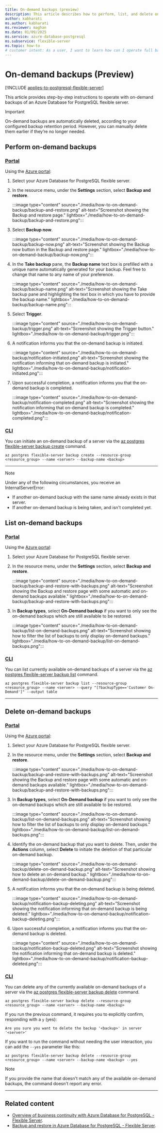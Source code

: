 ```yaml
---
title: On-demand backups (preview)
description: This article describes how to perform, list, and delete on-demand backups of an Azure Database for PostgreSQL flexible server.
author: kabharati
ms.author: kabharati
ms.reviewer: maghan
ms.date: 01/09/2025
ms.service: azure-database-postgresql
ms.subservice: flexible-server
ms.topic: how-to
# customer intent: As a user, I want to learn how can I operate full backups of my Azure Database for PostgreSQL flexible, including how to perform a backup, how to list, and how to delete existing backups.
---
```


# On-demand backups (Preview)

[!INCLUDE [applies-to-postgresql-flexible-server](~/reusable-content/ce-skilling/azure/includes/postgresql/includes/applies-to-postgresql-flexible-server.md)]

This article provides step-by-step instructions to operate with on-demand backups of an Azure Database for PostgreSQL flexible server.

> [!IMPORTANT]
> On-demand backups are automatically deleted, according to your configured backup retention period. However, you can manually delete them earlier if they’re no longer needed.

## Perform on-demand backups

### [Portal](#tab/portal-perform-on-demand-backups)

Using the [Azure portal](https://portal.azure.com/):

1. Select your Azure Database for PostgreSQL flexible server.

2. In the resource menu, under the **Settings** section, select **Backup and restore**.

    :::image type="content" source="./media/how-to-on-demand-backup/backup-and-restore.png" alt-text="Screenshot showing the Backup and restore page." lightbox="./media/how-to-on-demand-backup/backup-and-restore.png":::

3. Select **Backup now**.

    :::image type="content" source="./media/how-to-on-demand-backup/backup-now.png" alt-text="Screenshot showing the Backup now button in the Backup and restore page." lightbox="./media/how-to-on-demand-backup/backup-now.png":::

4.  In the **Take backup** pane, the **Backup name** text box is prefilled with a unique name automatically generated for your backup. Feel free to change that name to any name of your preference.

    :::image type="content" source="./media/how-to-on-demand-backup/backup-name.png" alt-text="Screenshot showing the Take backup pane and highlighting the text box in which you have to provide the backup name." lightbox="./media/how-to-on-demand-backup/backup-name.png":::

5. Select **Trigger**.

    :::image type="content" source="./media/how-to-on-demand-backup/trigger.png" alt-text="Screenshot showing the Trigger button." lightbox="./media/how-to-on-demand-backup/trigger.png":::

6.  A notification informs you that the on-demand backup is initiated.

    :::image type="content" source="./media/how-to-on-demand-backup/notification-initiated.png" alt-text="Screenshot showing the notification informing that on-demand backup is initiated." lightbox="./media/how-to-on-demand-backup/notification-initiated.png":::

7.  Upon successful completion, a notification informs you that the on-demand backup is completed.

    :::image type="content" source="./media/how-to-on-demand-backup/notification-completed.png" alt-text="Screenshot showing the notification informing that on-demand backup is completed." lightbox="./media/how-to-on-demand-backup/notification-completed.png":::

### [CLI](#tab/cli-perform-on-demand-backups)

You can initiate an on-demand backup of a server via the [az postgres flexible-server backup create](/cli/azure/postgres/flexible-server/backup#az-postgres-flexible-server-backup-create) command.

```azurecli-interactive
az postgres flexible-server backup create --resource-group <resource_group> --name <server> --backup-name <backup>
```

---

> [!NOTE]
> Under any of the following circumstances, you receive an InternalServerError:
> - If another on-demand backup with the same name already exists in that server.
> - If another on-demand backup is being taken, and isn't completed yet.

## List on-demand backups

### [Portal](#tab/portal-list-on-demand-backups)

Using the [Azure portal](https://portal.azure.com/):

1. Select your Azure Database for PostgreSQL flexible server.

2. In the resource menu, under the **Settings** section, select **Backup and restore**.

    :::image type="content" source="./media/how-to-on-demand-backup/backup-and-restore-with-backups.png" alt-text="Screenshot showing the Backup and restore page with some automatic and on-demand backups available." lightbox="./media/how-to-on-demand-backup/backup-and-restore-with-backups.png":::

3. In **Backup types**, select **On-Demand backup** if you want to only see the on-demand backups which are still available to be restored.

    :::image type="content" source="./media/how-to-on-demand-backup/list-on-demand-backups.png" alt-text="Screenshot showing how to filter the list of backups to only display on-demand backups." lightbox="./media/how-to-on-demand-backup/list-on-demand-backups.png":::

### [CLI](#tab/cli-list-on-demand-backups)

You can list currently available on-demand backups of a server via the [az postgres flexible-server backup list](/cli/azure/postgres/flexible-server/backup#az-postgres-flexible-server-backup-list) command.

```azurecli-interactive
az postgres flexible-server backup list --resource-group <resource_group> --name <server> --query "[?backupType=='Customer On-Demand']" --output table
```

---

## Delete on-demand backups

### [Portal](#tab/portal-delete-on-demand-backups)

Using the [Azure portal](https://portal.azure.com/):

1. Select your Azure Database for PostgreSQL flexible server.

2. In the resource menu, under the **Settings** section, select **Backup and restore**.

    :::image type="content" source="./media/how-to-on-demand-backup/backup-and-restore-with-backups.png" alt-text="Screenshot showing the Backup and restore page with some automatic and on-demand backups available." lightbox="./media/how-to-on-demand-backup/backup-and-restore-with-backups.png":::

3. In **Backup types**, select **On-Demand backup** if you want to only see the on-demand backups which are still available to be restored.

    :::image type="content" source="./media/how-to-on-demand-backup/list-on-demand-backups.png" alt-text="Screenshot showing how to filter the list of backups to only display on-demand backups." lightbox="./media/how-to-on-demand-backup/list-on-demand-backups.png":::

4. Identify the on-demand backup that you want to delete. Then, under the **Actions** column, select **Delete** to initiate the deletion of that particular on-demand backup.

    :::image type="content" source="./media/how-to-on-demand-backup/delete-on-demand-backup.png" alt-text="Screenshot showing how to delete an on-demand backup." lightbox="./media/how-to-on-demand-backup/delete-on-demand-backup.png":::

5.  A notification informs you that the on-demand backup is being deleted.

    :::image type="content" source="./media/how-to-on-demand-backup/notification-backup-deleting.png" alt-text="Screenshot showing the notification informing that on-demand backup is being deleted." lightbox="./media/how-to-on-demand-backup/notification-backup-deleting.png":::

6.  Upon successful completion, a notification informs you that the on-demand backup is deleted.

    :::image type="content" source="./media/how-to-on-demand-backup/notification-backup-deleted.png" alt-text="Screenshot showing the notification informing that on-demand backup is deleted." lightbox="./media/how-to-on-demand-backup/notification-backup-deleted.png":::

### [CLI](#tab/cli-delete-on-demand-backups)

You can delete any of the currently available on-demand backups of a server via the [az postgres flexible-server backup delete](/cli/azure/postgres/flexible-server/backup#az-postgres-flexible-server-backup-delete) command.

```azurecli-interactive
az postgres flexible-server backup delete --resource-group <resource_group> --name <server> --backup-name <backup>
```

If you run the previous command, it requires you to explicitly confirm, responding with a `y` (yes):

```output
Are you sure you want to delete the backup '<backup>' in server '<server>'
```

If you want to run the command without needing the user interaction, you can add the `--yes` parameter like this:

```azurecli-interactive
az postgres flexible-server backup delete --resource-group <resource_group> --name <server> --backup-name <backup> --yes
```

> [!NOTE]
> If you provide the name that doesn't match any of the available on-demand backups, the command doesn't report any error.

---

## Related content

- [Overview of business continuity with Azure Database for PostgreSQL - Flexible Server](concepts-business-continuity.md).
- [Backup and restore in Azure Database for PostgreSQL - Flexible Server](concepts-backup-restore.md).
